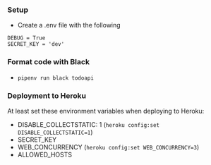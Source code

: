 ### Setup

* Create a .env file with the following

```
DEBUG = True
SECRET_KEY = 'dev'
```

### Format code with Black
* `pipenv run black todoapi`

### Deployment to Heroku

At least set these environment variables when deploying to Heroku:
* DISABLE_COLLECTSTATIC: 1 (`heroku config:set DISABLE_COLLECTSTATIC=1`)
* SECRET_KEY
* WEB_CONCURRENCY (`heroku config:set WEB_CONCURRENCY=3`)
* ALLOWED_HOSTS

